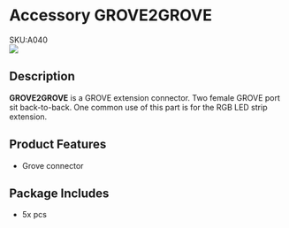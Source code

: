 # Accessory GROVE2GROVE

<div class="badge badge-pill badge-primary product_sku_tag">SKU:A040</div>

<div class="product_pic"><img src="assets/img/product_pics/accessory/grove2grove/acs_grove2grove_01.jpg"></div>

## Description

**GROVE2GROVE** is a GROVE extension connector. Two female GROVE port sit back-to-back.  One common use of this part is for the RGB LED strip extension.

## Product Features 
- Grove connector
  
## Package Includes 
- 5x pcs

<script>

   var purchase_link = 'https://m5stack.com/collections/m5-accessory/products/connector-grove-to-grove-pin-servo';

   anchor_search(purchase_link);
   scrollFunc();

</script>